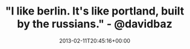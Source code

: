---
retweeted: false
source: <a href="http://erased3772509.com" rel="nofollow">erased3772509</a>
entities:
  hashtags: []
  symbols: []
  user_mentions:
  - name: David Shannon Bazan
    screen_name: davidbazan
    indices:
    - '62'
    - '73'
    id_str: '21599112'
    id: '21599112'
  urls: []
display_text_range:
- '0'
- '73'
favorite_count: '3'
id_str: '301069414902673408'
truncated: false
retweet_count: '0'
id: '301069414902673408'
created_at: Mon Feb 11 20:45:16 +0000 2013
favorited: false
full_text: '"I like berlin. It''s like portland, built by the russians." - [@davidbazan](https://twitter.com/davidbazan)'
lang: en
tags:
- pesos/twitter
date: '2013-02-11T20:45:16+00:00'
src: https://twitter.com/bascht/status/301069414902673408
original_url: https://twitter.com/bascht/status/301069414902673408
type: twitter_tweet
text: '"I like berlin. It''s like portland, built by the russians." - [@davidbazan](https://twitter.com/davidbazan)'
title: '"I like berlin. It''s like portland, built by the russians." - @davidbaz'

---